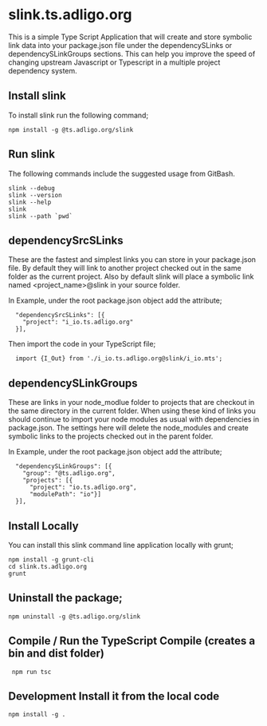 # slink.ts.adligo.org
This is a simple Type Script Application that will create and store symbolic link data into your package.json file under the dependencySLinks or dependencySLinkGroups sections. This can help you improve the speed of changing upstream Javascript or Typescript in a multiple project dependency system.  

## Install slink
To install slink run the following command;
```
npm install -g @ts.adligo.org/slink
```

## Run slink
The following commands include the suggested usage from GitBash.
```
slink --debug
slink --version
slink --help
slink
slink --path `pwd`
```

## dependencySrcSLinks 
These are the fastest and simplest links you can store in your package.json file.  By default they will link
to another project checked out in the same folder as the current project.  Also by default slink will place a symbolic link named &lt;project_name&gt;@slink in your source folder.

In Example, under the root package.json object add the attribute;
```
  "dependencySrcSLinks": [{
    "project": "i_io.ts.adligo.org"
  }],
```
Then import the code in your TypeScript file;
```
  import {I_Out} from './i_io.ts.adligo.org@slink/i_io.mts';
```

## dependencySLinkGroups
These are links in your node_modlue folder to projects that are checkout in the same directory in the current folder.  When using these kind of links you should continue to import your node modules as usual with dependencies in package.json.  The settings here will delete the node_modules and create symbolic links to the projects checked out in the parent folder.

In Example, under the root package.json object add the attribute;
```
  "dependencySLinkGroups": [{
    "group": "@ts.adligo.org",
    "projects": [{
      "project": "io.ts.adligo.org",
      "modulePath": "io"}]
  }],
```

## Install Locally
You can install this slink command line application locally with grunt;
```
npm install -g grunt-cli
cd slink.ts.adligo.org
grunt
```
## Uninstall the package;
```
npm uninstall -g @ts.adligo.org/slink
```

## Compile / Run the TypeScript Compile (creates a bin and dist folder)
```
 npm run tsc
```

## Development Install it from the local code
```
npm install -g .
```
